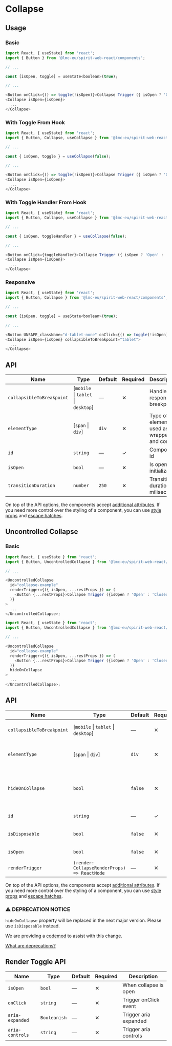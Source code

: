 # Collapse

## Usage

### Basic

```javascript
import React, { useState} from 'react';
import { Button } from '@lmc-eu/spirit-web-react/components';

// ...

const [isOpen, toggle] = useState<boolean>(true);

// ...

<Button onClick={() => toggle(!isOpen)}>Collapse Trigger ({ isOpen ? 'Open' : 'Closed' })</Button>
<Collapse isOpen={isOpen}>
  ...
</Collapse>
```

### With Toggle From Hook

```javascript
import React, { useState} from 'react';
import { Button, Collapse, useCollapse } from '@lmc-eu/spirit-web-react/components';

// ...

const { isOpen, toggle } = useCollapse(false);

// ...

<Button onClick={() => toggle(!isOpen)}>Collapse Trigger ({ isOpen ? 'Open' : 'Closed' })</Button>
<Collapse isOpen={isOpen}>
  ...
</Collapse>
```

### With Toggle Handler From Hook

```javascript
import React, { useState} from 'react';
import { Button, Collapse, useCollapse } from '@lmc-eu/spirit-web-react/components';

// ...

const { isOpen, toggleHandler } = useCollapse(false);

// ...

<Button onClick={toggleHandler}>Collapse Trigger ({ isOpen ? 'Open' : 'Closed' })</Button>
<Collapse isOpen={isOpen}>
  ...
</Collapse>
```

### Responsive

```javascript
import React, { useState} from 'react';
import { Button, Collapse } from '@lmc-eu/spirit-web-react/components';

// ...

const [isOpen, toggle] = useState<boolean>(true);

// ...

<Button UNSAFE_className="d-tablet-none" onClick={() => toggle(!isOpen)}>Collapse Trigger ({ isOpen ? 'Open' : 'Closed' })</Button>
<Collapse isOpen={isOpen} collapsibleToBreakpoint="tablet">
  ...
</Collapse>
```

## API

| Name                      | Type                                 | Default | Required | Description                                 |
| ------------------------- | ------------------------------------ | ------- | -------- | ------------------------------------------- |
| `collapsibleToBreakpoint` | \[`mobile` \| `tablet` \| `desktop`] | —       | ✕        | Handle for responsive breakpoint            |
| `elementType`             | \[`span` \| `div`]                   | `div`   | ✕        | Type of element used as wrapper and content |
| `id`                      | `string`                             | —       | ✓        | Component id                                |
| `isOpen`                  | `bool`                               | —       | ✕        | Is open on initialization                   |
| `transitionDuration`      | `number`                             | `250`   | ✕        | Transition duration in miliseconds          |

On top of the API options, the components accept [additional attributes][readme-additional-attributes].
If you need more control over the styling of a component, you can use [style props][readme-style-props]
and [escape hatches][readme-escape-hatches].

## Uncontrolled Collapse

### Basic

```javascript
import React, { useState } from 'react';
import { Button, UncontrolledCollapse } from '@lmc-eu/spirit-web-react/components';

// ...

<UncontrolledCollapse
  id="collapse-example"
  renderTrigger={({ isOpen, ...restProps }) => (
    <Button {...restProps}>Collapse Trigger ({isOpen ? 'Open' : 'Closed'})</Button>
  )}
>
  ...
</UncontrolledCollapse>;
```

```javascript
import React, { useState } from 'react';
import { Button, UncontrolledCollapse } from '@lmc-eu/spirit-web-react/components';

// ...

<UncontrolledCollapse
  id="collapse-example"
  renderTrigger={({ isOpen, ...restProps }) => (
    <Button {...restProps}>Collapse Trigger ({isOpen ? 'Open' : 'Closed'})</Button>
  )}
  hideOnCollapse
>
  ...
</UncontrolledCollapse>;
```

## API

| Name                      | Type                                         | Default | Required | Description                                                                                              |
| ------------------------- | -------------------------------------------- | ------- | -------- | -------------------------------------------------------------------------------------------------------- |
| `collapsibleToBreakpoint` | \[`mobile` \| `tablet` \| `desktop`]         | —       | ✕        | Handle for responsive breakpoint                                                                         |
| `elementType`             | \[`span` \| `div`]                           | `div`   | ✕        | Type of element used as wrapper and content                                                              |
| `hideOnCollapse`          | `bool`                                       | `false` | ✕        | [**DEPRECATED**][readme-deprecations] in favor of `isDisposable`; Hides button when content is displayed |
| `id`                      | `string`                                     | —       | ✓        | Component id                                                                                             |
| `isDisposable`            | `bool`                                       | `false` | ✕        | Hides trigger when content is displayed                                                                  |
| `isOpen`                  | `bool`                                       | `false` | ✕        | Is open on initialization                                                                                |
| `renderTrigger`           | `(render: CollapseRenderProps) => ReactNode` | —       | ✕        | Properties for trigger render                                                                            |

On top of the API options, the components accept [additional attributes][readme-additional-attributes].
If you need more control over the styling of a component, you can use [style props][readme-style-props]
and [escape hatches][readme-escape-hatches].

### ⚠️ DEPRECATION NOTICE

`hideOnCollapse` property will be replaced in the next major version. Please use `isDisposable` instead.

We are providing a [codemod][codemod-collapse] to assist with this change.

[What are deprecations?][readme-deprecations]

## Render Toggle API

| Name            | Type         | Default | Required | Description           |
| --------------- | ------------ | ------- | -------- | --------------------- |
| `isOpen`        | `bool`       | —       | ✕        | When collapse is open |
| `onClick`       | `string`     | —       | ✕        | Trigger onClick event |
| `aria-expanded` | `Booleanish` | —       | ✕        | Trigger aria expanded |
| `aria-controls` | `string`     | —       | ✕        | Trigger aria controls |

[codemod-collapse]: https://github.com/lmc-eu/spirit-design-system/blob/main/packages/codemods/src/transforms/v4/web-react/README.md#v4web-reactcollapse-isdisposable-prop--uncontrolledcollapse-hideoncollapse-to-isdisposable-prop-change
[readme-additional-attributes]: https://github.com/lmc-eu/spirit-design-system/blob/main/packages/web-react/README.md#additional-attributes
[readme-deprecations]: https://github.com/lmc-eu/spirit-design-system/blob/main/packages/web-react/README.md#deprecations
[readme-escape-hatches]: https://github.com/lmc-eu/spirit-design-system/blob/main/packages/web-react/README.md#escape-hatches
[readme-style-props]: https://github.com/lmc-eu/spirit-design-system/blob/main/packages/web-react/README.md#style-props
